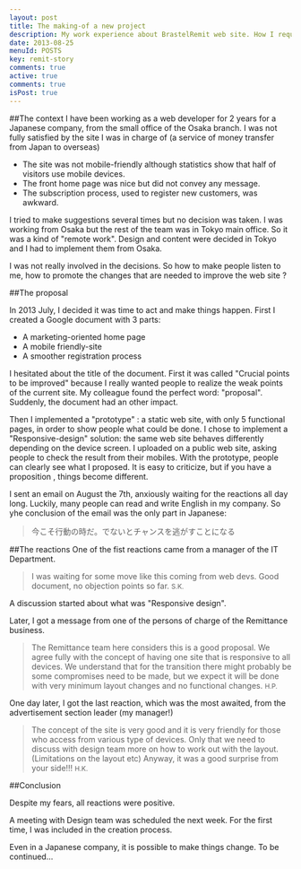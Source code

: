 ```yaml
---
layout: post
title: The making-of a new project
description: My work experience about BrastelRemit web site. How I requested the changes that were needed to improve the web site efficiency. 
date: 2013-08-25
menuId: POSTS
key: remit-story
comments: true
active: true
comments: true
isPost: true
---
```


##The context
I have been working as a web developer for 2 years for a Japanese company, from the small office of the Osaka branch.
I was not fully satisfied by the site I was in charge of (a service of money transfer from Japan to overseas)

* The site was not mobile-friendly although statistics show that half of visitors use mobile devices.
* The front home page was nice but did not convey any message.
* The subscription process, used to register new customers, was awkward.

I tried to make suggestions several times but no decision was taken.
I was working from Osaka but the rest of the team was in Tokyo main office.
So it was a kind of "remote work".
Design and content were decided in Tokyo and I had to implement them from Osaka.  

I was not really involved in the decisions.
So how to make people listen to me, how to promote the changes that are needed to improve the web site  ?



##The proposal

In 2013 July, I decided it was time to act and make things happen.
First I created a Google document with 3 parts:

* A marketing-oriented home page
* A mobile friendly-site
* A smoother registration process

I hesitated about the title of the document.
First it was called "Crucial points to be improved" because I really wanted people to realize the weak points of the current site.
My colleague found the perfect word: "proposal".
Suddenly, the document had an other impact.

Then I implemented  a "prototype" : a static web site, with only 5 functional pages, in order to show people what could be done.
I chose to implement a "Responsive-design" solution: the same web site behaves differently depending on the device screen.
I uploaded on a public web site, asking people to check the result from their mobiles.
With the prototype, people can clearly see what I proposed.
It is easy to criticize, but if you have a proposition , things become different.

I sent an email on August the 7th, anxiously waiting for the reactions all day long.
Luckily, many people can read and write English in my company.
So yhe conclusion of the email was the only part in Japanese:

> 今こそ行動の時だ。でないとチャンスを逃がすことになる

##The reactions
One of the fist reactions came from a manager of the IT Department.
>I was waiting for some move like this coming from web devs.
Good document, no objection points so far.
<small>S.K.</small>

A discussion started about what was "Responsive design".

Later, I got a message from one of the persons of charge of the Remittance business.

> The Remittance team here considers this is a good proposal.
We agree fully with the concept of having one site that is responsive to all devices.
We understand that for the transition there might probably be some compromises need to be made, 
but we expect it will be done with very minimum layout changes and no functional changes.
<small>H.P.</small>

One day later, I got the last reaction, which was the most awaited, from the advertisement section leader (my manager!)

> The concept of the site is very good and it is very friendly for  those who access from various type of devices.
Only that we need to discuss  with design team more on how to work out with the layout. (Limitations on the layout etc)
Anyway, it was a good surprise from your side!!!
 <small>H.K.</small>

##Conclusion

Despite my fears, all reactions were positive.

A meeting with Design team was scheduled the next week.
For the first time, I was included in the creation process.

Even in a Japanese company, it is possible to make things change.
To be continued...